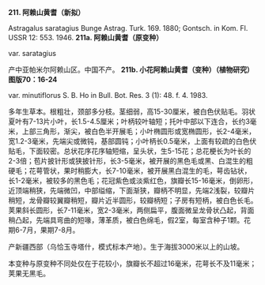 **211. 阿赖山黄耆（新拟）**

Astragalus saratagius Bunge Astrag. Turk. 169. 1880; Gontsch. in Kom. Fl. USSR 12: 553. 1946.
**211a. 阿赖山黄耆（原变种）**

var. saratagius

产中亚帕米尔阿赖山区。中国不产。
**211b. 小花阿赖山黄耆（变种）（植物研究）图版70：16-24**

var. minutiflorus S. B. Ho in Bull. Bot. Res. 3 (1): 48. f. 4. 1983.

多年生草本。根粗壮，颈部多分枝。茎细弱，高15-30厘米，被白色伏贴毛。羽状夏叶有7-13片小叶，长1.5-4.5厘米；叶柄较叶轴短；托叶中部以下连合，长约3毫米，上部三角形，渐尖，被白色半开展毛；小叶椭圆形或宽椭圆形，长2-4毫米，宽1.2-3毫米，先端尖或微钝，基部圆钝；小叶柄长0.5毫米，上面有较疏的白色伏贴毛，下面较密。总状花序花序轴短缩，呈头状，生5-15花；总花梗长为叶长的2-3倍；苞片披针形或狭披针形，长3-5毫米，被开展的黑色毛或黑、白混生的粗硬毛；花萼管状，果时稍膨大，长7-10毫米，被开展黑白混生的毛，萼齿钻状，长1-2毫米，被较多的黑色毛；花冠紫色或淡紫红色，旗瓣长15-16毫米，倒卵形，近顶端稍狭，先端微凹，中部缢缩，下面渐狭，瓣柄不明显，先端2浅裂，较瓣片稍短，龙骨瓣较翼瓣稍短，瓣片近半圆形，较瓣柄短；子房有短柄，被白色长毛。荚果斜长圆形，长7-11毫米，宽2-3毫米，两侧扁平，腹面微呈龙骨状凸起，背面稍凸起，先端具弯曲的短喙，薄革质，被白色绵毛，假2室，每室含种子1颗。花期6-7月，果期7-8月。

产新疆西部（乌恰玉寺塔什，模式标本产地）。生于海拔3000米以上的山坡。

本变种与原变种不同处仅在于花较小，旗瓣长不超过16毫米，花萼长不及11毫米；荚果无黑毛。
